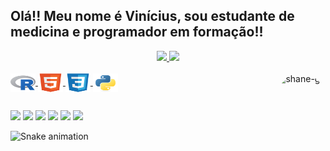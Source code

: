 ## Olá!! Meu nome é Vinícius, sou estudante de medicina e programador em formação!!
<div align="center">
  <a href="https://github.com/viniciussleal">
  <img height="160em" src="https://github-readme-stats.vercel.app/api?username=viniciussleal&show_icons=true&theme=dark&include_all_commits=true&count_private=true"/>
  <img height="160em" src="https://github-readme-stats.vercel.app/api/top-langs/?username=viniciussleal&layout=compact&langs_count=7&theme=dark"/>
</div>
<div style="display: inline_block"><br>
  <img align="center" alt="vini-r" height="30" width="40" src="https://raw.githubusercontent.com/devicons/devicon/master/icons/r/r-original.svg">
  <img align="center" alt="vini-HTML" height="30" width="40" src="https://raw.githubusercontent.com/devicons/devicon/master/icons/html5/html5-original.svg">
  <img align="center" alt="vini-CSS" height="30" width="40" src="https://raw.githubusercontent.com/devicons/devicon/master/icons/css3/css3-original.svg">
  <img align="center" alt="vini-Python" height="30" width="40" src="https://raw.githubusercontent.com/devicons/devicon/master/icons/python/python-original.svg">
  <img align="right" alt="shane-gif" height="150" style="border-radius:50px;" src="https://i.pinimg.com/originals/b2/03/db/b203db413b35f5e3424bf2b5820e6fca.gif">
</div>
  
  ##
 
<div> 
  <a href="https://www.youtube.com/channel/UCr8mocHrshWnhnne4Kn052Q" target="_blank"><img src="https://img.shields.io/badge/YouTube-FF0000?style=for-the-badge&logo=youtube&logoColor=white" target="_blank"></a>
  <a href="https://instagram.com/viniciussleal" target="_blank"><img src="https://img.shields.io/badge/-Instagram-%23E4405F?style=for-the-badge&logo=instagram&logoColor=white" target="_blank"></a>
 	<a href="https://www.twitch.tv/leal_nescau" target="_blank"><img src="https://img.shields.io/badge/Twitch-9146FF?style=for-the-badge&logo=twitch&logoColor=white" target="_blank"></a>
 <a href="https://discord.gg/PGjkcVZ5" target="_blank"><img src="https://img.shields.io/badge/Discord-7289DA?style=for-the-badge&logo=discord&logoColor=white" target="_blank"></a> 
  <a href = "mailto:cruz.vinicius@ufba.br"><img src="https://img.shields.io/badge/-Gmail-%23333?style=for-the-badge&logo=gmail&logoColor=white" target="_blank"></a>
  <a href="www.linkedin.com/in/vinícius-leal-borges-da-cruz" target="_blank"><img src="https://img.shields.io/badge/-LinkedIn-%230077B5?style=for-the-badge&logo=linkedin&logoColor=white" target="_blank"></a>

![Snake animation](https://github.com/viniciussleal/viniciussleal/blob/output/github-contribution-grid-snake.svg)

  </div>
